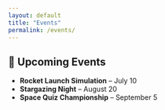 ```yaml
---
layout: default
title: "Events"
permalink: /events/
---
```


## 📅 Upcoming Events

- **Rocket Launch Simulation** – July 10  
- **Stargazing Night** – August 20  
- **Space Quiz Championship** – September 5
